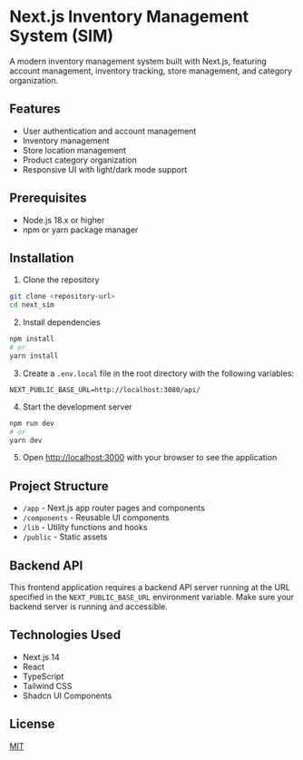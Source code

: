 # Next.js Inventory Management System (SIM)

A modern inventory management system built with Next.js, featuring account management, inventory tracking, store management, and category organization.

## Features

- User authentication and account management
- Inventory management
- Store location management
- Product category organization
- Responsive UI with light/dark mode support

## Prerequisites

- Node.js 18.x or higher
- npm or yarn package manager

## Installation

1. Clone the repository

```bash
git clone <repository-url>
cd next_sim
```

2. Install dependencies

```bash
npm install
# or
yarn install
```

3. Create a `.env.local` file in the root directory with the following variables:

```
NEXT_PUBLIC_BASE_URL=http://localhost:3080/api/
```

4. Start the development server

```bash
npm run dev
# or
yarn dev
```

5. Open [http://localhost:3000](http://localhost:3000) with your browser to see the application

## Project Structure

- `/app` - Next.js app router pages and components
- `/components` - Reusable UI components
- `/lib` - Utility functions and hooks
- `/public` - Static assets

## Backend API

This frontend application requires a backend API server running at the URL specified in the `NEXT_PUBLIC_BASE_URL` environment variable. Make sure your backend server is running and accessible.

## Technologies Used

- Next.js 14
- React
- TypeScript
- Tailwind CSS
- Shadcn UI Components

## License

[MIT](LICENSE)
